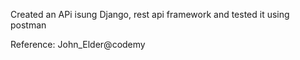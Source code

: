 Created an APi isung Django, rest api framework and tested it using postman 

Reference: John_Elder@codemy
